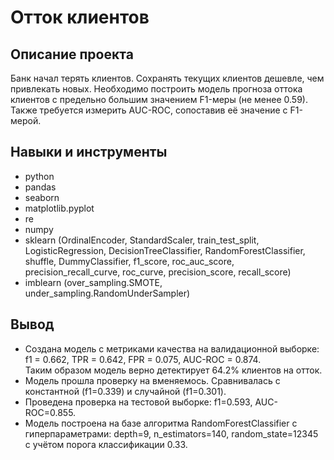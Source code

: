 # Отток клиентов

## Описание проекта

Банк начал терять клиентов. Сохранять текущих клиентов дешевле, чем привлекать новых. Необходимо построить модель прогноза оттока клиентов с предельно большим значением F1-меры (не менее 0.59).
Также требуется измерить AUC-ROC, сопоставив её значение с F1-мерой.

## Навыки и инструменты

* python
* pandas
* seaborn
* matplotlib.pyplot
* re
* numpy
* sklearn (OrdinalEncoder, StandardScaler, train_test_split, LogisticRegression, DecisionTreeClassifier, RandomForestClassifier, shuffle,  DummyClassifier, f1_score, roc_auc_score, precision_recall_curve, roc_curve, precision_score, recall_score)
* imblearn (over_sampling.SMOTE, under_sampling.RandomUnderSampler)

## Вывод

* Создана модель с метриками качества на валидационной выборке: f1 = 0.662, TPR = 0.642, FPR = 0.075, AUC-ROC = 0.874.<br> 
Таким образом модель верно детектирует 64.2% клиентов на отток.
* Модель прошла проверку на вменяемось. Сравнивалась с константной (f1=0.339) и случайной (f1=0.301).
* Проведена проверка на тестовой выборке: f1=0.593, AUC-ROC=0.855.
* Модель построена на базе алгоритма RandomForestClassifier с гиперпараметрами: depth=9, n_estimators=140, random_state=12345 с учётом порога классификации 0.33.